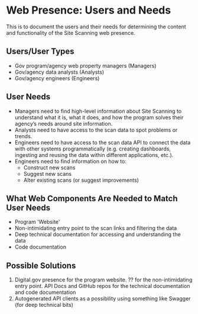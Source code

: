# Web Presence: Users and Needs

This is to document the users and their needs for determining the content and functionality of the Site Scanning web presence.

## Users/User Types
  - Gov program/agency web property managers (Managers)
  - Gov/agency data analysts (Analysts)
  - Gov/agency engineers (Engineers)

## User Needs
  - Managers need to find high-level information about Site Scanning to understand what it is, what it does, and how the program solves their agency’s needs around site information.
  - Analysts need to have access to the scan data to spot problems or trends.
  - Engineers need to have access to the scan data API to connect the data with other systems programmatically (e.g. creating dashboards, ingesting and reusing the data within different applications, etc.).
  - Engineers need to find information on how to:
    - Construct new scans
    - Suggest new scans
    - Alter existing scans (or suggest improvements) 


## What Web Components Are Needed to Match User Needs
* Program 'Website' 
* Non-intimidating entry point to the scan links and filtering the data
* Deep technical documentation for accessing and understanding the data 
* Code documentation 

## Possible Solutions

1) Digital.gov presence for the program website.  ?? for the non-intimidating entry point.  API Docs and GitHub repos for the technical documentation and code documentation
2) Autogenerated API clients as a possibility using something like Swagger (for deep technical bits)




